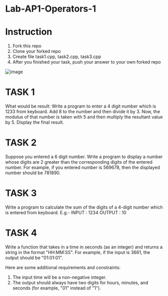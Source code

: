 # Lab-AP1-Operators-1

# Instruction
1. Fork this repo
2. Clone your forked repo
3. Create file task1.cpp, task2.cpp, task3.cpp
4. After you finished your task, push your answer to your own forked repo

![image](https://user-images.githubusercontent.com/98159404/224738575-dd00278f-e3a9-4529-b63c-68dabfc6bdc0.png)

 # TASK 1
 
What would be result:
Write a program to enter a 4 digit number which is 1233 from keyboard. 
Add 8 to the number and then divide it by 3. 
Now, the modulus of that number is taken with 5 
and then multiply the resultant value by 5. 
Display the final result.


# TASK 2

Suppose you entered a 6 digit number. Write a program to display a number whose digits are 2 greater than the corresponding digits of the entered number.
For example, if you entered number is 569678, then the displayed number should be 781890.


# TASK 3

Write a program to calculate the sum of the digits of a 4-digit number which is entered from keyboard. E.g.-
    INPUT : 1234        OUTPUT : 10
    
# TASK 4

Write a function that takes in a time in seconds (as an integer) and returns a string in the format "HH:MM:SS". For example, if the input is 3661, the output should be "01:01:01".

Here are some additional requirements and constraints:
1. The input time will be a non-negative integer.
2. The output should always have two digits for hours, minutes, and seconds (for example, "01" instead of "1").
